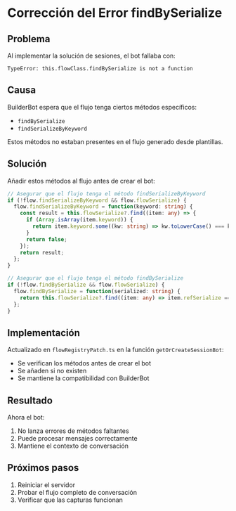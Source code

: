 # Corrección del Error findBySerialize

## Problema

Al implementar la solución de sesiones, el bot fallaba con:
```
TypeError: this.flowClass.findBySerialize is not a function
```

## Causa

BuilderBot espera que el flujo tenga ciertos métodos específicos:
- `findBySerialize`
- `findSerializeByKeyword`

Estos métodos no estaban presentes en el flujo generado desde plantillas.

## Solución

Añadir estos métodos al flujo antes de crear el bot:

```typescript
// Asegurar que el flujo tenga el método findSerializeByKeyword
if (!flow.findSerializeByKeyword && flow.flowSerialize) {
  flow.findSerializeByKeyword = function(keyword: string) {
    const result = this.flowSerialize?.find((item: any) => {
      if (Array.isArray(item.keyword)) {
        return item.keyword.some((kw: string) => kw.toLowerCase() === keyword.toLowerCase());
      }
      return false;
    });
    return result;
  };
}

// Asegurar que el flujo tenga el método findBySerialize
if (!flow.findBySerialize && flow.flowSerialize) {
  flow.findBySerialize = function(serialized: string) {
    return this.flowSerialize?.find((item: any) => item.refSerialize === serialized);
  };
}
```

## Implementación

Actualizado en `flowRegistryPatch.ts` en la función `getOrCreateSessionBot`:
- Se verifican los métodos antes de crear el bot
- Se añaden si no existen
- Se mantiene la compatibilidad con BuilderBot

## Resultado

Ahora el bot:
1. No lanza errores de métodos faltantes
2. Puede procesar mensajes correctamente
3. Mantiene el contexto de conversación

## Próximos pasos

1. Reiniciar el servidor
2. Probar el flujo completo de conversación
3. Verificar que las capturas funcionan